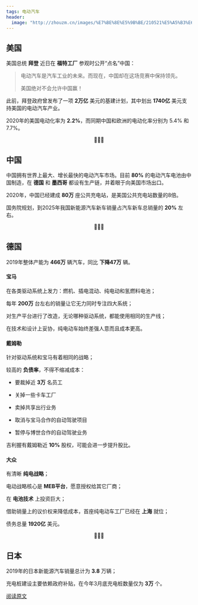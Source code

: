 ```yaml
---
tags: 电动汽车
header:
  image: "http://zhouzm.cn/images/%E7%BE%8E%E5%9B%BE/210521%E5%A5%B3%E6%80%A7.jpg"
---
```


## 美国

美国总统 **拜登** 近日在 **福特工厂** 参观时公开“点名”中国：

> 电动汽车是汽车工业的未来。而现在，中国却在这场竞赛中保持领先。
>
> 美国绝对不会允许中国赢！

此前，拜登政府曾发布了一项 **2万亿** 美元的基建计划，其中划出 **1740亿** 美元支持美国的电动汽车产业。

2020年的美国电动化率为 **2.2%**，而同期中国和欧洲的电动化率分别为 5.4% 和 7.7%。

<center>🌲🌲🌲</center>

## 中国

中国拥有世界上最大、增长最快的电动汽车市场。目前 **80%** 的电动汽车电池由中国制造，在 **德国** 和 **墨西哥** 都设有生产链，并着眼于向美国市场出口。

2020年，中国已经建成 **80万** 座公共充电站，是美国公共充电站数量的8倍。

国务院规划，到2025年我国新能源汽车新车销量占汽车新车总销量的 **20%** 左右。

<center>🌲🌲🌲</center>

## 德国

2019年整体产能为 **466万** 辆汽车，同比 **下降47万** 辆。

#### 宝马

在各类驱动系统上发力：燃机、插电混动、纯电动和氢燃料电池；

每年 **200万** 台左右的销量让它无力同时专注四大系统；

对生产平台进行了改造，无论哪种驱动系统，都能使用相同的生产线；

在技术和设计上妥协，纯电动车始终差强人意而且成本更高。

#### 戴姆勒

针对驱动系统和宝马有着相同的战略；

较高的 **负债率**，不得不缩减成本：

* 要裁掉近 **3万** 名员工

* 关掉一些卡车工厂
* 卖掉共享出行业务
* 取消与宝马合作的自动驾驶项目
* 暂停与博世合作的自动驾驶业务

吉利握有戴姆勒近 **10%** 股权，可能会进一步提升股比。

#### 大众

有清晰 **纯电战略**；

电动战略核心是 **MEB平台**，愿意授权给其它厂商；

在 **电池技术** 上投资巨大；

借助销量上的议价权来降低成本，首座纯电动车工厂已经在 **上海** 就位；

债务总量 **1920亿** 美元。

<center>🌲🌲🌲</center>

## 日本

2019年的日本新能源汽车销量总计为 **3.8** 万辆；

充电桩建设主要依赖政府补贴，在今年3月底充电桩数量仅为 **3万** 个。

[阅读原文](https://mp.weixin.qq.com/s/7MDN7y74uh4-bII2igAecw)